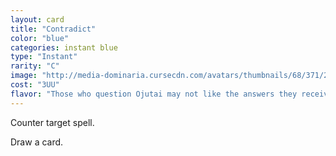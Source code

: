```yaml
---
layout: card
title: "Contradict"
color: "blue"
categories: instant blue
type: "Instant"
rarity: "C"
image: "http://media-dominaria.cursecdn.com/avatars/thumbnails/68/371/200/283/635618456905686661.png"
cost: "3UU"
flavor: "Those who question Ojutai may not like the answers they receive."
---
```


Counter target spell.

Draw a card.
